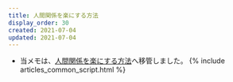 ```yaml
---
title: 人間関係を楽にする方法
display_order: 30
created: 2021-07-04
updated: 2021-07-04
---
```

- 当メモは、[人間関係を楽にする方法](https://thinktwice.tech/life/human_relations/how_to_make_relationships_easier/)へ移管しました。
{% include articles_common_script.html %}
